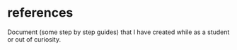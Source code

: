 # references
Document (some step by step guides) that I have created while as a student or out of curiosity.
